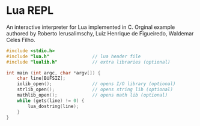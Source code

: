 # Lua REPL

An interactive interpreter for Lua implemented in C.
Orginal example authored by Roberto Ierusalimschy, Luiz Henrique de Figueiredo, Waldemar Celes Filho.

```c
#include <stdio.h>
#include "lua.h"                // lua header file
#include "lualib.h"             // extra libraries (optional)

int main (int argc, char *argv[]) {
    char line[BUFSIZ];
    iolib_open();               // opens I/O library (optional)
    strlib_open();              // opens string lib (optional)
    mathlib_open();             // opens math lib (optional)
    while (gets(line) != 0) {
        lua_dostring(line);
    }
}
```
